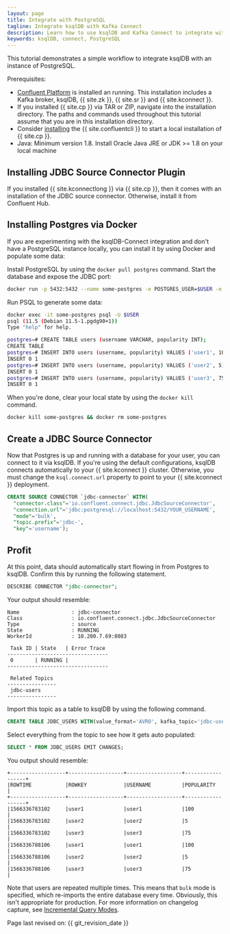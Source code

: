 ```yaml
---
layout: page
title: Integrate with PostgreSQL
tagline: Integrate ksqlDB with Kafka Connect
description: Learn how to use ksqlDB and Kafka Connect to integrate with PostgreSQL
keywords: ksqlDB, connect, PostgreSQL
---
```


This tutorial demonstrates a simple workflow to integrate ksqlDB with an
instance of PostgreSQL.

Prerequisites:

-   [Confluent Platform](https://docs.confluent.io/current/installation/installing_cp/index.html)
    is installed an running. This installation includes a Kafka broker,
    ksqlDB, {{ site.zk }}, {{ site.sr }} and {{ site.kconnect }}.
-   If you installed {{ site.cp }} via TAR or ZIP, navigate into the
    installation directory. The paths and commands used throughout this
    tutorial assume that you are in this installation directory.
-   Consider
    [installing](https://docs.confluent.io/current/cli/installing.html)
    the {{ site.confluentcli }} to start a local installation of {{
    site.cp }}.
-   Java: Minimum version 1.8. Install Oracle Java JRE or JDK >= 1.8 on
    your local machine

Installing JDBC Source Connector Plugin
---------------------------------------

If you installed {{ site.kconnectlong }} via {{ site.cp }}, then it
comes with an installation of the JDBC source connector. Otherwise,
install it from Confluent Hub.

Installing Postgres via Docker
------------------------------

If you are experimenting with the ksqlDB-Connect integration and don't
have a PostgreSQL instance locally, you can install it by using Docker and
populate some data:

Install PostgreSQL by using the `docker pull postgres` command.
Start the database and expose the JDBC port:

```bash
docker run -p 5432:5432 --name some-postgres -e POSTGRES_USER=$USER -e POSTGRES_DB=$USER -d postgres
```

Run PSQL to generate some data:

```bash
docker exec -it some-postgres psql -U $USER
psql (11.5 (Debian 11.5-1.pgdg90+1))
Type "help" for help.

postgres=# CREATE TABLE users (username VARCHAR, popularity INT);
CREATE TABLE
postgres=# INSERT INTO users (username, popularity) VALUES ('user1', 100);
INSERT 0 1
postgres=# INSERT INTO users (username, popularity) VALUES ('user2', 5);
INSERT 0 1
postgres=# INSERT INTO users (username, popularity) VALUES ('user3', 75);
INSERT 0 1
```

When you're done, clear your local state by using the
`docker kill` command.

```bash
docker kill some-postgres && docker rm some-postgres
```

Create a JDBC Source Connector
------------------------------

Now that Postgres is up and running with a database for your user, you
can connect to it via ksqlDB. If you're using the default configurations,
ksqlDB connects automatically to your {{ site.kconnect }} cluster.
Otherwise, you must change the `ksql.connect.url` property to point to
your {{ site.kconnect }} deployment.

```sql
CREATE SOURCE CONNECTOR `jdbc-connector` WITH(
  "connector.class"='io.confluent.connect.jdbc.JdbcSourceConnector',
  "connection.url"='jdbc:postgresql://localhost:5432/YOUR_USERNAME',
  "mode"='bulk',
  "topic.prefix"='jdbc-',
  "key"='username');
```

Profit
------

At this point, data should automatically start flowing in from Postgres
to ksqlDB. Confirm this by running the following statement.

```sql
DESCRIBE CONNECTOR "jdbc-connector";
```

Your output should resemble:

```
Name                 : jdbc-connector
Class                : io.confluent.connect.jdbc.JdbcSourceConnector
Type                 : source
State                : RUNNING
WorkerId             : 10.200.7.69:8083

 Task ID | State   | Error Trace
---------------------------------
 0       | RUNNING |
---------------------------------

 Related Topics
----------------
 jdbc-users
----------------
```

Import this topic as a table to ksqlDB by using the following command.

```sql
CREATE TABLE JDBC_USERS WITH(value_format='AVRO', kafka_topic='jdbc-users');
```

Select everything from the topic to see how it gets auto populated:

```sql
SELECT * FROM JDBC_USERS EMIT CHANGES;
```

You output should resemble:

```
+------------------+------------------+------------------+------------------+
|ROWTIME           |ROWKEY            |USERNAME          |POPULARITY        |
+------------------+------------------+------------------+------------------+
|1566336783102     |user1             |user1             |100               |
|1566336783102     |user2             |user2             |5                 |
|1566336783102     |user3             |user3             |75                |
|1566336788106     |user1             |user1             |100               |
|1566336788106     |user2             |user2             |5                 |
|1566336788106     |user3             |user3             |75                |
```

Note that users are repeated multiple times. This means that `bulk` mode is
specified, which re-imports the entire database every time. Obviously, this
isn't appropriate for production. For more information on changelog capture,
see
[Incremental Query Modes](https://docs.confluent.io/current/connect/kafka-connect-jdbc/source-connector/index.html#incremental-query-modes).

Page last revised on: {{ git_revision_date }}
